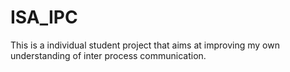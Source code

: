 # ISA_IPC
This is a individual student project that aims at improving my own understanding of inter process communication.
